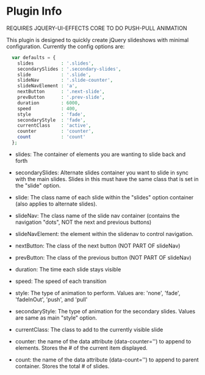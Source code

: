 Plugin Info
=====

REQUIRES JQUERY-UI-EFFECTS CORE TO DO PUSH-PULL ANIMATION

This plugin is designed to quickly create jQuery slideshows with minimal configuration. Currently the config options are:

```php
  var defaults = {
    slides          : '.slides',
    secondarySlides : '.secondary-slides',
    slide           : '.slide',
    slideNav        : '.slide-counter',
    slideNavElement : 'a',
    nextButton      : '.next-slide',
    prevButton      : '.prev-slide',
    duration        : 6000,
    speed           : 400,
    style           : 'fade',
    secondaryStyle  : 'fade',
    currentClass    : 'active',
    counter         : 'counter',
    count           : 'count'
  };
```

- slides: The container of elements you are wanting to slide back and forth

- secondarySlides: Alternate slides container you want to slide in sync with the main slides. Slides in this must have the same class that is set in the "slide" option.

- slide: The class name of each slide within the "slides" option container (also applies to alternate slides).

- slideNav: The class name of the slide nav container (contains the navigation "dots", NOT the next and previous buttons)

- slideNavElement: the element within the slidenav to control navigation.

- nextButton: The class of the next button (NOT PART OF slideNav)

- prevButton: The class of the previous button (NOT PART OF slideNav)

- duration: The time each slide stays visible

- speed: The speed of each transition

- style: The type of animation to perform. Values are: 'none', 'fade', 'fadeInOut', 'push', and 'pull'

- secondaryStyle: The type of animation for the secondary slides. Values are same as main "style" option.

- currentClass: The class to add to the currently visible slide

- counter: the name of the data attribute (data-counter='') to append to elements. Stores the # of the current item displayed.

- count: the name of the data attribute (data-count='') to append to parent container. Stores the total # of slides.